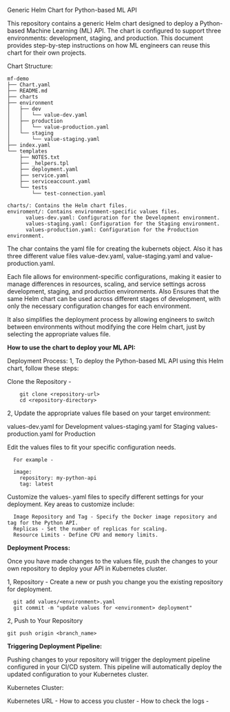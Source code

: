 Generic Helm Chart for Python-based ML API

This repository contains a generic Helm chart designed to deploy a Python-based Machine Learning (ML) API. The chart is configured to support three environments: development, staging, and production. This document provides step-by-step instructions on how ML engineers can reuse this chart for their own projects.

Chart Structure:

    mf-demo
    ├── Chart.yaml
    ├── README.md
    ├── charts
    ├── environment
    │   ├── dev
    │   │   └── value-dev.yaml
    │   ├── production
    │   │   └── value-production.yaml
    │   └── staging
    │       └── value-staging.yaml
    ├── index.yaml
    └── templates
        ├── NOTES.txt
        ├── _helpers.tpl
        ├── deployment.yaml
        ├── service.yaml
        ├── serviceaccount.yaml
        └── tests
            └── test-connection.yaml

    charts/: Contains the Helm chart files.
    enviroment/: Contains environment-specific values files.
          values-dev.yaml: Configuration for the Development environment.
          values-staging.yaml: Configuration for the Staging environment.
          values-production.yaml: Configuration for the Production environment.

The char contains the yaml file for creating the kubernets object. Also it has three different value files value-dev.yaml, value-staging.yaml and value-production.yaml.

Each file allows for environment-specific configurations, making it easier to manage differences in resources, scaling, and service settings across development, staging, and production environments. Also Ensures that the same Helm chart can be used across different stages of development, with only the necessary configuration changes for each environment.

It also simplifies the deployment process by allowing engineers to switch between environments without modifying the core Helm chart, just by selecting the appropriate values file.

**How to use the chart to deploy your ML API:**

  Deployment Process:
  1, To deploy the Python-based ML API using this Helm chart, follow these steps:
  
  Clone the Repository -
      
        git clone <repository-url>
        cd <repository-directory>

  
  2, Update the appropriate values file based on your target environment:
  
  values-dev.yaml for Development
  values-staging.yaml for Staging
  values-production.yaml for Production
  
  Edit the values files to fit your specific configuration needs. 
      
      For example -
      
      image:
        repository: my-python-api
        tag: latest
        
  Customize the values-<environment>.yaml files to specify different settings for your deployment. Key areas to customize include:
  
      Image Repository and Tag - Specify the Docker image repository and tag for the Python API.
      Replicas - Set the number of replicas for scaling.
      Resource Limits - Define CPU and memory limits.

**Deployment Process:**

Once you have made changes to the values file, push the changes to your own repository to deploy your API in Kubernetes cluster.

1, Repository - Create a new or push you change you the existing repository for deployment.

      git add values/<environment>.yaml
      git commit -m "update values for <environment> deployment"


2, Push to Your Repository

    git push origin <branch_name>

**Triggering Deployment Pipeline:**

  Pushing changes to your repository will trigger the deployment pipeline configured in your CI/CD system. This pipeline will automatically deploy the updated configuration to your Kubernetes cluster.

Kubernetes Cluster:

  Kubernetes URL - 
  How to access you cluster - 
  How to check the logs - 


